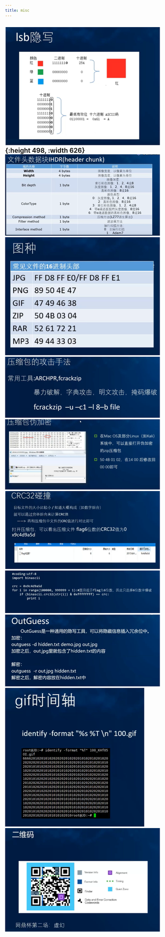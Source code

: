 ```yaml
---
title: misc
---
```


## ![image.png](/assets/pages_misc_1614225986523_0.png){:height 498, :width 626} ![image.png](/assets/pages_misc_1614226153036_0.png) ![image.png](/assets/pages_misc_1614226266326_0.png) ![image.png](/assets/pages_misc_1614226286587_0.png) ![image.png](/assets/pages_misc_1614226379972_0.png) ![image.png](/assets/pages_misc_1614226398150_0.png) ![image.png](/assets/pages_misc_1614226429078_0.png) ![image.png](/assets/pages_misc_1614226584796_0.png) ![image.png](/assets/pages_misc_1614226823760_0.png) ![image.png](/assets/pages_misc_1614226840911_0.png)

